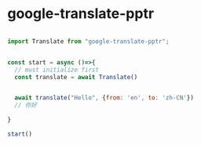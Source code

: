 # google-translate-pptr

```javascript

import Translate from "google-translate-pptr";


const start = async ()=>{
  // must initialize first
  const translate = await Translate()


  await translate("Hello", {from: 'en', to: 'zh-CN'})
  // 你好
  
}

start()

```



